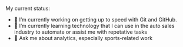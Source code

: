 My current status:

- 🔭 I’m currently working on getting up to speed with Git and GitHub.
- 🌱 I’m currently learning technology that I can use in the auto sales industry to automate or assist me with repetative tasks
- 💬 Ask me about analytics, especially sports-related work
